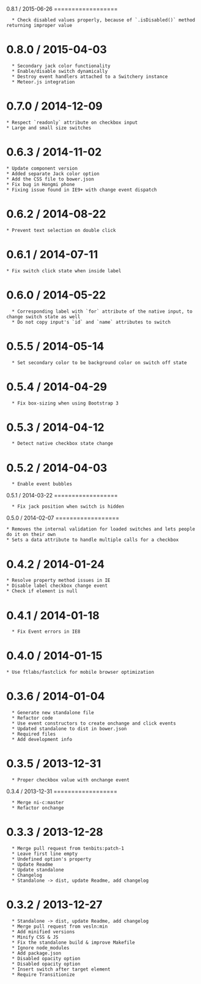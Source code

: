 
0.8.1 / 2015-06-26
    ==================

      * Check disabled values properly, because of `.isDisabled()` method returning improper value

0.8.0 / 2015-04-03
  ==================

      * Secondary jack color functionality
      * Enable/disable switch dynamically
      * Destroy event handlers attached to a Switchery instance
      * Meteor.js integration

0.7.0 / 2014-12-09
  ==================

    * Respect `readonly` attribute on checkbox input
    * Large and small size switches

0.6.3 / 2014-11-02
  ==================

    * Update component version
    * Added separate Jack color option
    * Add the CSS file to bower.json
    * Fix bug in Hongmi phone
    * Fixing issue found in IE9+ with change event dispatch

0.6.2 / 2014-08-22
  ==================

    * Prevent text selection on double click

0.6.1 / 2014-07-11
  ==================

    * Fix switch click state when inside label

0.6.0 / 2014-05-22
  ==================

      * Corresponding label with `for` attribute of the native input, to change switch state as well
      * Do not copy input's `id` and `name` attributes to switch

0.5.5 / 2014-05-14
  ==================

      * Set secondary color to be background color on switch off state

0.5.4 / 2014-04-29
  ==================

      * Fix box-sizing when using Bootstrap 3

0.5.3 / 2014-04-12
  ==================

      * Detect native checkbox state change

0.5.2 / 2014-04-03
  ==================

      * Enable event bubbles

0.5.1 / 2014-03-22
    ==================

      * Fix jack position when switch is hidden

0.5.0 / 2014-02-07
    ==================

    * Removes the internal validation for loaded switches and lets people do it on their own
    * Sets a data attribute to handle multiple calls for a checkbox

0.4.2 / 2014-01-24
  ==================

    * Resolve property method issues in IE
    * Disable label checkbox change event
    * Check if element is null

0.4.1 / 2014-01-18
  ==================

      * Fix Event errors in IE8

0.4.0 / 2014-01-15
  ==================

    * Use ftlabs/fastclick for mobile browser optimization

0.3.6 / 2014-01-04
  ==================

      * Generate new standalone file
      * Refactor code
      * Use event constructors to create onchange and click events
      * Updated standalone to dist in bower.json
      * Required files
      * Add development info

0.3.5 / 2013-12-31
  ==================

      * Proper checkbox value with onchange event

0.3.4 / 2013-12-31
    ==================

      * Merge ni-c:master
      * Refactor onchange

0.3.3 / 2013-12-28
  ==================

      * Merge pull request from tenbits:patch-1
      * Leave first line empty
      * Undefined option's property
      * Update Readme
      * Update standalone
      * Changelog
      * Standalone -> dist, update Readme, add changelog

0.3.2 / 2013-12-27
  ==================

      * Standalone -> dist, update Readme, add changelog
      * Merge pull request from vesln:min
      * Add minified versions
      * Minify CSS & JS
      * Fix the standalone build & improve Makefile
      * Ignore node_modules
      * Add package.json
      * Disabled opacity option
      * Disabled opacity option
      * Insert switch after target element
      * Require Transitionize
